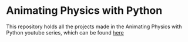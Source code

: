 # Animating Physics with Python
This repository holds all the projects made in the Animating Physics with Python youtube series, which can be found [here](https://www.youtube.com/playlist?list=PLM2HckhHSUIG3KMkdki_gPh3ut29LPavV)
